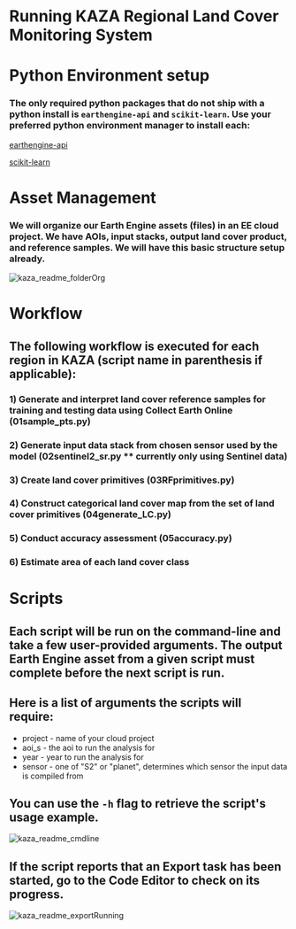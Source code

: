 # Running KAZA Regional Land Cover Monitoring System

# Python Environment setup

### The only required python packages that do not ship with a python install is `earthengine-api` and `scikit-learn`. Use your preferred python environment manager to install each:
[earthengine-api](https://developers.google.com/earth-engine/guides/python_install)

[scikit-learn](https://scikit-learn.org/stable/install.html)

#
# Asset Management
### We will organize our Earth Engine assets (files) in an EE cloud project. We have AOIs, input stacks, output land cover product, and reference samples. We will have this basic structure setup already.

![kaza_readme_folderOrg](https://user-images.githubusercontent.com/51868526/183120715-58a6c92d-79fe-4345-9e26-c821978fa485.JPG)

# Workflow

## The following workflow is executed for each region in KAZA (script name in parenthesis if applicable):
### 1) Generate and interpret land cover reference samples for training and testing data using Collect Earth Online (01sample_pts.py)
### 2) Generate input data stack from chosen sensor used by the model (02sentinel2_sr.py ** currently only using Sentinel data)
### 3) Create land cover primitives (03RFprimitives.py)
### 4) Construct categorical land cover map from the set of land cover primitives (04generate_LC.py)
### 5) Conduct accuracy assessment (05accuracy.py)
### 6) Estimate area of each land cover class
#
# Scripts

## Each script will be run on the command-line and take a few user-provided arguments. The output Earth Engine asset from a given script must complete before the next script is run.

## Here is a list of arguments the scripts will require:
* project - name of your cloud project
* aoi_s - the aoi to run the analysis for
* year - year to run the analysis for
* sensor - one of "S2" or "planet", determines which sensor the input data is compiled from

## You can use the `-h` flag to retrieve the script's usage example.

![kaza_readme_cmdline](https://user-images.githubusercontent.com/51868526/183131644-4568f7b1-a58d-4a94-a66a-0e8def39f280.JPG)

## If the script reports that an Export task has been started, go to the Code Editor to check on its progress.

![kaza_readme_exportRunning](https://user-images.githubusercontent.com/51868526/183131558-c0433f1b-ad3d-49b8-9d4d-9533a16cd216.JPG)

